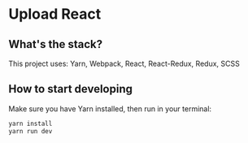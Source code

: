 # Upload React

## What's the stack?
This project uses: Yarn, Webpack, React, React-Redux, Redux, SCSS


## How to start developing
Make sure you have Yarn installed, then run in your terminal:
```bash
yarn install
yarn run dev
```